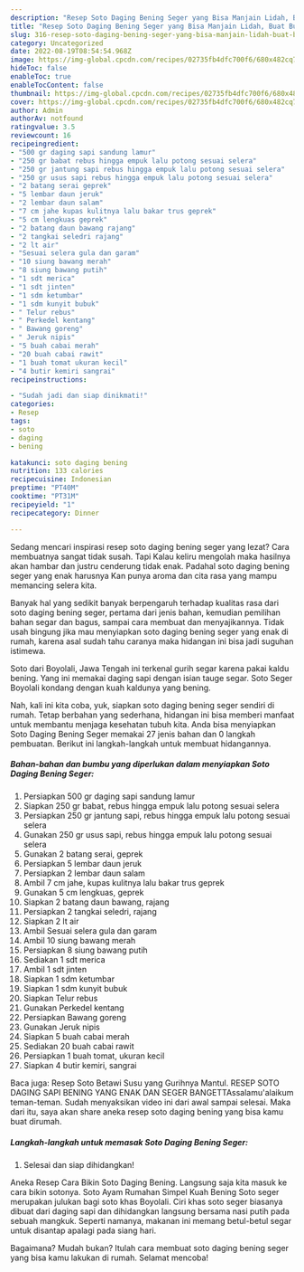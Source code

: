 ```yaml
---
description: "Resep Soto Daging Bening Seger yang Bisa Manjain Lidah, Buat Buka Puasa Lezat"
title: "Resep Soto Daging Bening Seger yang Bisa Manjain Lidah, Buat Buka Puasa Lezat"
slug: 316-resep-soto-daging-bening-seger-yang-bisa-manjain-lidah-buat-buka-puasa-lezat
category: Uncategorized
date: 2022-08-19T08:54:54.968Z
image: https://img-global.cpcdn.com/recipes/02735fb4dfc700f6/680x482cq70/soto-daging-bening-seger-foto-resep-utama.jpg
hideToc: false
enableToc: true
enableTocContent: false
thumbnail: https://img-global.cpcdn.com/recipes/02735fb4dfc700f6/680x482cq70/soto-daging-bening-seger-foto-resep-utama.jpg
cover: https://img-global.cpcdn.com/recipes/02735fb4dfc700f6/680x482cq70/soto-daging-bening-seger-foto-resep-utama.jpg
author: Admin
authorAv: notfound
ratingvalue: 3.5
reviewcount: 16
recipeingredient:
- "500 gr daging sapi sandung lamur"
- "250 gr babat rebus hingga empuk lalu potong sesuai selera"
- "250 gr jantung sapi rebus hingga empuk lalu potong sesuai selera"
- "250 gr usus sapi rebus hingga empuk lalu potong sesuai selera"
- "2 batang serai geprek"
- "5 lembar daun jeruk"
- "2 lembar daun salam"
- "7 cm jahe kupas kulitnya lalu bakar trus geprek"
- "5 cm lengkuas geprek"
- "2 batang daun bawang rajang"
- "2 tangkai seledri rajang"
- "2 lt air"
- "Sesuai selera gula dan garam"
- "10 siung bawang merah"
- "8 siung bawang putih"
- "1 sdt merica"
- "1 sdt jinten"
- "1 sdm ketumbar"
- "1 sdm kunyit bubuk"
- " Telur rebus"
- " Perkedel kentang"
- " Bawang goreng"
- " Jeruk nipis"
- "5 buah cabai merah"
- "20 buah cabai rawit"
- "1 buah tomat ukuran kecil"
- "4 butir kemiri sangrai"
recipeinstructions:

- "Sudah jadi dan siap dinikmati!"
categories:
- Resep
tags:
- soto
- daging
- bening

katakunci: soto daging bening 
nutrition: 133 calories
recipecuisine: Indonesian
preptime: "PT40M"
cooktime: "PT31M"
recipeyield: "1"
recipecategory: Dinner

---
```



Sedang mencari inspirasi resep soto daging bening seger yang lezat? Cara membuatnya sangat tidak susah. Tapi Kalau keliru mengolah maka hasilnya akan hambar dan justru cenderung tidak enak. Padahal soto daging bening seger yang enak harusnya Kan punya aroma dan cita rasa yang mampu memancing selera kita.


Banyak hal yang sedikit banyak berpengaruh terhadap kualitas rasa dari soto daging bening seger, pertama dari jenis bahan, kemudian pemilihan bahan segar dan bagus, sampai cara membuat dan menyajikannya. Tidak usah bingung jika mau menyiapkan soto daging bening seger yang enak di rumah, karena asal sudah tahu caranya maka hidangan ini bisa jadi suguhan istimewa.

Soto dari Boyolali, Jawa Tengah ini terkenal gurih segar karena pakai kaldu bening. Yang ini memakai daging sapi dengan isian tauge segar. Soto Seger Boyolali kondang dengan kuah kaldunya yang bening.


Nah, kali ini kita coba, yuk, siapkan soto daging bening seger sendiri di rumah. Tetap berbahan yang sederhana, hidangan ini bisa memberi manfaat untuk membantu menjaga kesehatan tubuh kita. Anda bisa menyiapkan Soto Daging Bening Seger memakai 27 jenis bahan dan 0 langkah pembuatan. Berikut ini langkah-langkah untuk membuat hidangannya.

<!--inarticleads1-->

##### Bahan-bahan dan bumbu yang diperlukan dalam menyiapkan Soto Daging Bening Seger:

1. Persiapkan 500 gr daging sapi sandung lamur
1. Siapkan 250 gr babat, rebus hingga empuk lalu potong sesuai selera
1. Persiapkan 250 gr jantung sapi, rebus hingga empuk lalu potong sesuai selera
1. Gunakan 250 gr usus sapi, rebus hingga empuk lalu potong sesuai selera
1. Gunakan 2 batang serai, geprek
1. Persiapkan 5 lembar daun jeruk
1. Persiapkan 2 lembar daun salam
1. Ambil 7 cm jahe, kupas kulitnya lalu bakar trus geprek
1. Gunakan 5 cm lengkuas, geprek
1. Siapkan 2 batang daun bawang, rajang
1. Persiapkan 2 tangkai seledri, rajang
1. Siapkan 2 lt air
1. Ambil Sesuai selera gula dan garam
1. Ambil 10 siung bawang merah
1. Persiapkan 8 siung bawang putih
1. Sediakan 1 sdt merica
1. Ambil 1 sdt jinten
1. Siapkan 1 sdm ketumbar
1. Siapkan 1 sdm kunyit bubuk
1. Siapkan  Telur rebus
1. Gunakan  Perkedel kentang
1. Persiapkan  Bawang goreng
1. Gunakan  Jeruk nipis
1. Siapkan 5 buah cabai merah
1. Sediakan 20 buah cabai rawit
1. Persiapkan 1 buah tomat, ukuran kecil
1. Siapkan 4 butir kemiri, sangrai


Baca juga: Resep Soto Betawi Susu yang Gurihnya Mantul. RESEP SOTO DAGING SAPI BENING YANG ENAK DAN SEGER BANGETTAssalamu&#39;alaikum teman-teman. Sudah menyaksikan video ini dari awal sampai selesai. Maka dari itu, saya akan share aneka resep soto daging bening yang bisa kamu buat dirumah. 

<!--inarticleads2-->

##### Langkah-langkah untuk memasak Soto Daging Bening Seger:


1. Selesai dan siap dihidangkan!

Aneka Resep Cara Bikin Soto Daging Bening. Langsung saja kita masuk ke cara bikin sotonya. Soto Ayam Rumahan Simpel Kuah Bening Soto seger merupakan julukan bagi soto khas Boyolali. Ciri khas soto seger biasanya dibuat dari daging sapi dan dihidangkan langsung bersama nasi putih pada sebuah mangkuk. Seperti namanya, makanan ini memang betul-betul segar untuk disantap apalagi pada siang hari. 

Bagaimana? Mudah bukan? Itulah cara membuat soto daging bening seger yang bisa kamu lakukan di rumah. Selamat mencoba!
